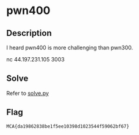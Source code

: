 # pwn400

## Description
I heard pwn400 is more challenging than pwn300.

nc 44.197.231.105 3003

## Solve
Refer to [solve.py](./solve.py)

## Flag
```
MCA{da19862838be1f5ee10398d1023544f59062bf67}
```